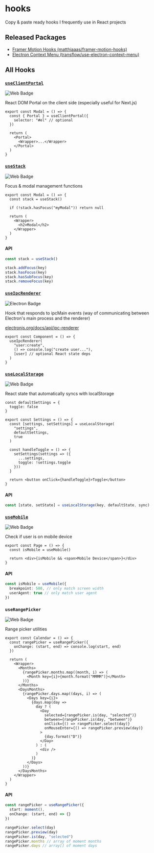 # hooks

Copy & paste ready hooks I frequently use in React projects

## Released Packages

- [Framer Motion Hooks (matthiaaas/framer-motion-hooks)](https://github.com/matthiaaas/framer-motion-hooks)
- [Electron Context Menu (transflow/use-electron-context-menu)](https://github.com/transflow/use-electron-context-menu)

## All Hooks

### [`useClientPortal`](src/portal)

![Web Badge](https://img.shields.io/badge/-Web-blueviolet)

React DOM Portal on the client side (especially useful for Next.js)

```tsx
export const Modal = () => {
  const { Portal } = useClientPortal({
    selector: "#el" // optional
  })

  return (
    <Portal>
      <Wrapper>...</Wrapper>
    </Portal>
  )
}
```

### [`useStack`](src/stack)

![Web Badge](https://img.shields.io/badge/-Web-blueviolet)

Focus & modal management functions

```tsx
export const Modal = () => {
  const stack = useStack()

  if (!stack.hasFocus("myModal")) return null

  return (
    <Wrapper>
      <h2>Modal</h2>
    </Wrapper>
  )
}
```

#### API

```ts
const stack = useStack()

stack.addFocus(key)
stack.hasFocus(key)
stack.hasSubFocus(key)
stack.removeFocus(key)
```

### [`useIpcRenderer`](src/ipcRenderer)

![Electron Badge](https://img.shields.io/badge/-Electron-turquoise)

Hook that responds to ipcMain events (way of communicating between Electron's main process and the renderer)

[electronjs.org/docs/api/ipc-renderer](https://www.electronjs.org/docs/api/ipc-renderer)

```tsx
export const Component = () => {
  useIpcRenderer(
    "user:create",
    () => console.log("create user..."),
    [user] // optional React state deps
  )
}
```

### [`useLocalStorage`](src/storage)

![Web Badge](https://img.shields.io/badge/-Web-blueviolet)

React state that automatically syncs with localStorage

```tsx
const defaultSettings = {
  toggle: false
}

export const Settings = () => {
  const [settings, setSettings] = useLocalStorage(
    "settings",
    defaultSettings,
    true
  )

  const handleToggle = () => {
    setSettings(settings => ({
      ...settings,
      toggle: !settings.toggle
    }))
  }

  return <button onClick={handleToggle}>Toggle</button>
}
```

#### API

```ts
const [state, setState] = useLocalStorage(key, defaultState, sync)
```

### [`useMobile`](src/mobile)

![Web Badge](https://img.shields.io/badge/-Web-blueviolet)

Check if user is on mobile device

```tsx
export const Page = () => {
  const isMobile = useMobile()

  return <div>{isMobile && <span>Mobile Device</span>}</div>
}
```

#### API

```ts
const isMobile = useMobile({
  breakpoint: 580, // only match screen width
  userAgent: true // only match user agent
})
```

### `useRangePicker`

![Web Badge](https://img.shields.io/badge/-Web-blueviolet)

Range picker utilities

```tsx
export const Calendar = () => {
  const rangePicker = useRangePicker({
    onChange: (start, end) => console.log(start, end)
  })

  return (
    <Wrapper>
      <Months>
        {rangePicker.months.map((month, i) => (
          <Month key={i}>{month.format("MMMM")}</Month>
        ))}
      </Months>
      <DaysMonths>
        {rangePicker.days.map((days, i) => (
          <Days key={i}>
            {days.map(day =>
              day ? (
                <Day
                  selected={rangePicker.is(day, "selected")}
                  between={rangePicker.is(day, "between")}
                  onClick={() => rangePicker.select(day)}
                  onMouseEnter={() => rangePicker.preview(day)}
                >
                  {day.format("D")}
                </Day>
              ) : (
                <div />
              )
            )}
          </Days>
        ))}
      </DaysMonths>
    </Wrapper>
  )
}
```

#### API

```ts
const rangePicker = useRangePicker({
  start: moment(),
  onChange: (start, end) => {}
})

rangePicker.select(day)
rangePicker.preview(day)
rangePicker.is(day, "selected")
rangePicker.months // array of moment months
rangePicker.days // array[] of moment days
```
